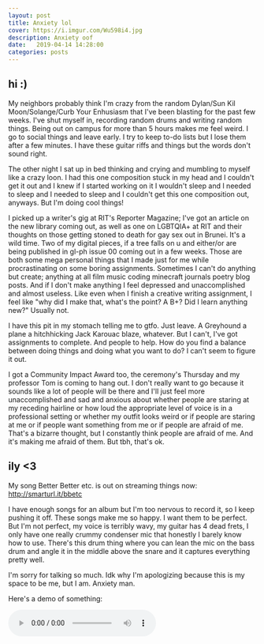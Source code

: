 ```yaml
---
layout: post
title: Anxiety lol
cover: https://i.imgur.com/Wu598i4.jpg
description: Anxiety oof
date:   2019-04-14 14:28:00
categories: posts
---
```


## hi :)

My neighbors probably think I'm crazy from the random Dylan/Sun Kil Moon/Solange/Curb Your Enhusiasm that I've been blasting for the past few weeks. I've shut myself in, recording random drums and writing random things. Being out on campus for more than 5 hours makes me feel weird. I go to social things and leave early. I try to keep to-do lists but I lose them after a few minutes. I have these guitar riffs and things but the words don't sound right.

The other night I sat up in bed thinking and crying and mumbling to myself like a crazy loon. I had this one composition stuck in my head and I couldn't get it out and I knew if I started working on it I wouldn't sleep and I needed to sleep and I needed to sleep and I couldn't get this one composition out, anyways. But I'm doing cool things!

I picked up a writer's gig at RIT's Reporter Magazine; I've got an article on the new library coming out, as well as one on LGBTQIA+ at RIT and their thoughts on those getting stoned to death for gay sex out in Brunei. It's a wild time. Two of my digital pieces, if a tree falls on u and either/or are being published in gl-ph issue 00 coming out in a few weeks. Those are both some mega personal things that I made just for me while procrastinating on some boring assignments. Sometimes I can't do anything but create; anything at all film music coding minecraft journals poetry blog posts. And if I don't make anything I feel depressed and unaccomplished and almost useless. Like even when I finish a creative writing assignment, I feel like "why did I make that, what's the point? A B+? Did I learn anything new?" Usually not.

I have this pit in my stomach telling me to gtfo. Just leave. A Greyhound a plane a hitchhicking Jack Karouac blaze, whatever. But I can't, I've got assignments to complete. And people to help. How do you find a balance between doing things and doing what you want to do? I can't seem to figure it out.

I got a Community Impact Award too, the ceremony's Thursday and my professor Tom is coming to hang out. I don't really want to go because it sounds like a lot of people will be there and I'll just feel more unaccomplished and sad and anxious about whether people are staring at my receding hairline or how loud the appropriate level of voice is in a professional setting or whether my outfit looks weird or if people are staring at me or if people want something from me or if people are afraid of me. That's a bizarre thought, but I constantly think people are afraid of me. And it's making me afraid of them. But tbh, that's ok.

## ily <3

My song Better Better etc. is out on streaming things now: http://smarturl.it/bbetc

I have enough songs for an album but I'm too nervous to record it, so I keep pushing it off. These songs make me so happy. I want them to be perfect. But I'm not perfect, my voice is terribly wavy, my guitar has 4 dead frets, I only have one really crummy condenser mic that honestly I barely know how to use. There's this drum thing where you can lean the mic on the bass drum and angle it in the middle above the snare and it captures everything pretty well.

I'm sorry for talking so much. Idk why I'm apologizing because this is my space to be me, but I am. Anxiety man.

Here's a demo of something:

<audio controls>
  <source src="{{ site.baseurl }}/audio/paral.wav" type="audio/wav">
Your browser does not support the audio element.
</audio>
